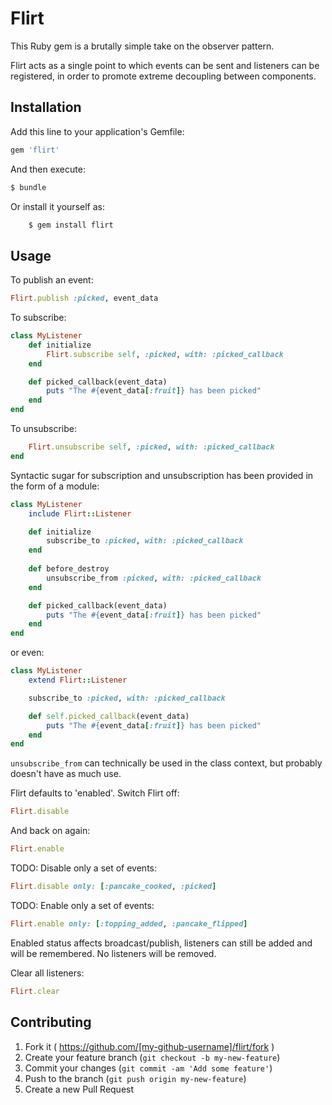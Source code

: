 # Flirt

This Ruby gem is a brutally simple take on the observer pattern.

Flirt acts as a single point to which events can be sent and listeners 
can be registered, in order to promote extreme decoupling between components.


## Installation

Add this line to your application's Gemfile:

```ruby
gem 'flirt'
```

And then execute:

```ruby
$ bundle
```

Or install it yourself as:

```ruby
    $ gem install flirt
```


## Usage

To publish an event:


```ruby
Flirt.publish :picked, event_data
```

To subscribe:

```ruby
class MyListener
    def initialize
        Flirt.subscribe self, :picked, with: :picked_callback
    end

    def picked_callback(event_data)
        puts "The #{event_data[:fruit]} has been picked"
    end
end
```

To unsubscribe:

```ruby
    Flirt.unsubscribe self, :picked, with: :picked_callback
end
```


Syntactic sugar for subscription and unsubscription has been provided in the form of a module:

```ruby
class MyListener
    include Flirt::Listener

    def initialize
        subscribe_to :picked, with: :picked_callback
    end
    
    def before_destroy
        unsubscribe_from :picked, with: :picked_callback
    end

    def picked_callback(event_data)
        puts "The #{event_data[:fruit]} has been picked"
    end
end
```

or even:

```ruby
class MyListener
    extend Flirt::Listener

    subscribe_to :picked, with: :picked_callback

    def self.picked_callback(event_data)
        puts "The #{event_data[:fruit]} has been picked"
    end
end
```

```unsubscribe_from``` can technically be used in the class context, but probably doesn't have as much use.

Flirt defaults to 'enabled'. Switch Flirt off:

```ruby
Flirt.disable
```

And back on again:

```ruby
Flirt.enable
```

TODO: Disable only a set of events:

```ruby
Flirt.disable only: [:pancake_cooked, :picked]
```

TODO: Enable only a set of events:

```ruby
Flirt.enable only: [:topping_added, :pancake_flipped]
```

Enabled status affects broadcast/publish, listeners can still be added and will be
remembered. No listeners will be removed.

Clear all listeners:

```ruby
Flirt.clear
```

## Contributing

1. Fork it ( https://github.com/[my-github-username]/flirt/fork )
2. Create your feature branch (`git checkout -b my-new-feature`)
3. Commit your changes (`git commit -am 'Add some feature'`)
4. Push to the branch (`git push origin my-new-feature`)
5. Create a new Pull Request
